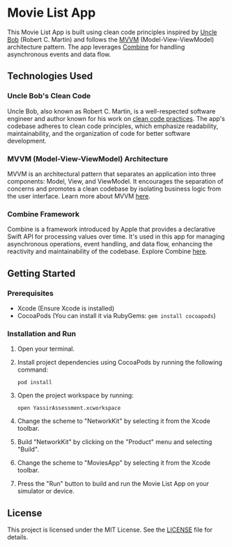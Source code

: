Movie List App
==============

This Movie List App is built using clean code principles inspired by [Uncle Bob](https://blog.cleancoder.com/) (Robert C. Martin) and follows the [MVVM](https://en.wikipedia.org/wiki/Model%E2%80%93view%E2%80%93viewmodel) (Model-View-ViewModel) architecture pattern. The app leverages [Combine](https://developer.apple.com/documentation/combine) for handling asynchronous events and data flow.

Technologies Used
-----------------

### Uncle Bob's Clean Code

Uncle Bob, also known as Robert C. Martin, is a well-respected software engineer and author known for his work on [clean code practices](https://blog.cleancoder.com/). The app's codebase adheres to clean code principles, which emphasize readability, maintainability, and the organization of code for better software development.

### MVVM (Model-View-ViewModel) Architecture

MVVM is an architectural pattern that separates an application into three components: Model, View, and ViewModel. It encourages the separation of concerns and promotes a clean codebase by isolating business logic from the user interface. Learn more about MVVM [here](https://en.wikipedia.org/wiki/Model%E2%80%93view%E2%80%93viewmodel).

### Combine Framework

Combine is a framework introduced by Apple that provides a declarative Swift API for processing values over time. It's used in this app for managing asynchronous operations, event handling, and data flow, enhancing the reactivity and maintainability of the codebase. Explore Combine [here](https://developer.apple.com/documentation/combine).

Getting Started
---------------

### Prerequisites

*   Xcode (Ensure Xcode is installed)
*   CocoaPods (You can install it via RubyGems: `gem install cocoapods`)

### Installation and Run

1.  Open your terminal.
2.  Install project dependencies using CocoaPods by running the following command:
    
        pod install
    
3.  Open the project workspace by running:
    
        open YassirAssessment.xcworkspace
    
4.  Change the scheme to "NetworkKit" by selecting it from the Xcode toolbar.
5.  Build "NetworkKit" by clicking on the "Product" menu and selecting "Build".
6.  Change the scheme to "MoviesApp" by selecting it from the Xcode toolbar.
7.  Press the "Run" button to build and run the Movie List App on your simulator or device.

License
-------

This project is licensed under the MIT License. See the [LICENSE](LICENSE) file for details.
